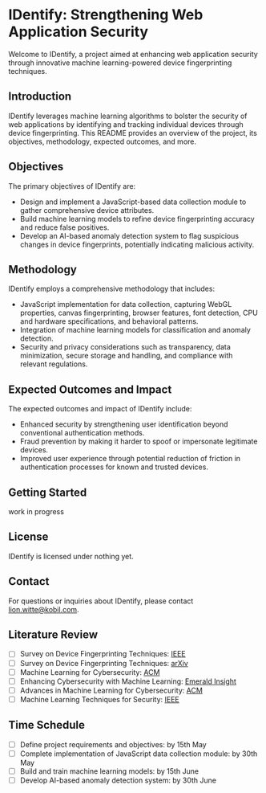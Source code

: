 # IDentify: Strengthening Web Application Security

Welcome to IDentify, a project aimed at enhancing web application security through innovative machine learning-powered device fingerprinting techniques.

## Introduction

IDentify leverages machine learning algorithms to bolster the security of web applications by identifying and tracking individual devices through device fingerprinting. This README provides an overview of the project, its objectives, methodology, expected outcomes, and more.

## Objectives

The primary objectives of IDentify are:
- Design and implement a JavaScript-based data collection module to gather comprehensive device attributes.
- Build machine learning models to refine device fingerprinting accuracy and reduce false positives.
- Develop an AI-based anomaly detection system to flag suspicious changes in device fingerprints, potentially indicating malicious activity.

## Methodology

IDentify employs a comprehensive methodology that includes:
- JavaScript implementation for data collection, capturing WebGL properties, canvas fingerprinting, browser features, font detection, CPU and hardware specifications, and behavioral patterns.
- Integration of machine learning models for classification and anomaly detection.
- Security and privacy considerations such as transparency, data minimization, secure storage and handling, and compliance with relevant regulations.

## Expected Outcomes and Impact

The expected outcomes and impact of IDentify include:
- Enhanced security by strengthening user identification beyond conventional authentication methods.
- Fraud prevention by making it harder to spoof or impersonate legitimate devices.
- Improved user experience through potential reduction of friction in authentication processes for known and trusted devices.

## Getting Started

work in progress

## License

IDentify is licensed under nothing yet.

## Contact

For questions or inquiries about IDentify, please contact [lion.witte@kobil.com](mailto:lion.witte@kobil.com).

## Literature Review

- [ ] Survey on Device Fingerprinting Techniques: [IEEE](https://ieeexplore.ieee.org/abstract/document/9519502)
- [ ] Survey on Device Fingerprinting Techniques: [arXiv](https://arxiv.org/abs/1905.01051)
- [ ] Machine Learning for Cybersecurity: [ACM](https://dl.acm.org/doi/abs/10.1145/3386040?casa_token=027mVneiDnwAAAAA:MnDDy8r-IfQwmX69w4iuJZQo2Ow8EG__mWksXG2W5ttQ-ycGeb3PHSP2qTlpCTNmQCxo8LyT4eM)
- [ ] Enhancing Cybersecurity with Machine Learning: [Emerald Insight](https://www.emerald.com/insight/content/doi/10.1108/JIC-04-2019-0067/full/html?casa_token=3GomGpyTYG0AAAAA:DHZzDpRn-wGuWNLt6pk3fVKcwCiIwjrgQoM7Dp67g5MjAnCTE68ub8E5oOKQzu5U-FTp5cOHk6XUG6C5Gjf0G08KcNUqK8GSSBlGjpPtKj8Ztih1Og)
- [ ] Advances in Machine Learning for Cybersecurity: [ACM](https://dl.acm.org/doi/abs/10.1145/3243734.3243768)
- [ ] Machine Learning Techniques for Security: [IEEE](https://ieeexplore.ieee.org/abstract/document/10431413)

## Time Schedule

- [ ] Define project requirements and objectives: by 15th May
- [ ] Complete implementation of JavaScript data collection module: by 30th May
- [ ] Build and train machine learning models: by 15th June
- [ ] Develop AI-based anomaly detection system: by 30th June
